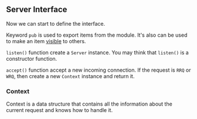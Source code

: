 ## Server Interface

Now we can start to define the interface.

<div id="server_struct"></div>

Keyword `pub` is used to export items from the module. It's also can be used to make an item [visible](https://doc.rust-lang.org/reference/visibility-and-privacy.html) to others.

<div id="server_methods"></div>

`listen()` function create a `Server` instance. You may think that `listen()` is a constructor function. 

`accept()` function accept a new incoming connection. If the request is  `RRQ` or `WRQ`, then create a new `Context` instance and return it.


### Context

<div id="ctx_struct"></div>

Context is a data structure that contains all the information about the current request and knows how to handle it.

<div id="ctx_methods"></div>


<link rel="stylesheet" href="./assets/code.css">
<script type="module" src="./code/interface.js"></script>